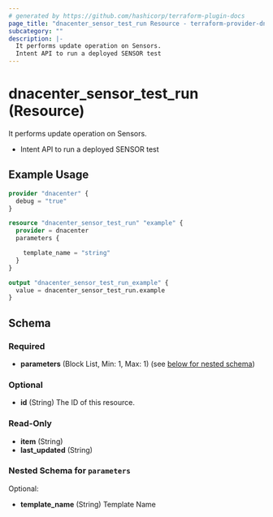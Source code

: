 ```yaml
---
# generated by https://github.com/hashicorp/terraform-plugin-docs
page_title: "dnacenter_sensor_test_run Resource - terraform-provider-dnacenter"
subcategory: ""
description: |-
  It performs update operation on Sensors.
  Intent API to run a deployed SENSOR test
---
```


# dnacenter_sensor_test_run (Resource)

It performs update operation on Sensors.

- Intent API to run a deployed SENSOR test

## Example Usage

```terraform
provider "dnacenter" {
  debug = "true"
}

resource "dnacenter_sensor_test_run" "example" {
  provider = dnacenter
  parameters {

    template_name = "string"
  }
}

output "dnacenter_sensor_test_run_example" {
  value = dnacenter_sensor_test_run.example
}
```

<!-- schema generated by tfplugindocs -->
## Schema

### Required

- **parameters** (Block List, Min: 1, Max: 1) (see [below for nested schema](#nestedblock--parameters))

### Optional

- **id** (String) The ID of this resource.

### Read-Only

- **item** (String)
- **last_updated** (String)

<a id="nestedblock--parameters"></a>
### Nested Schema for `parameters`

Optional:

- **template_name** (String) Template Name


